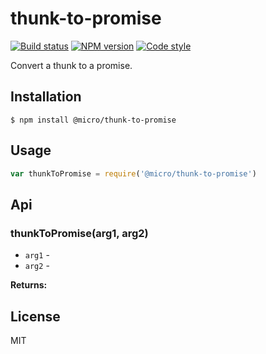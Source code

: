 
# thunk-to-promise

[![Build status][travis-image]][travis-url]
[![NPM version][npm-image]][npm-url]
[![Code style][standard-image]][standard-url]

Convert a thunk to a promise.

## Installation

    $ npm install @micro/thunk-to-promise

## Usage

```js
var thunkToPromise = require('@micro/thunk-to-promise')

```

## Api

### thunkToPromise(arg1, arg2)

- `arg1` -
- `arg2` -

**Returns:**

## License

MIT

[standard-image]:https://img.shields.io/badge/code%20style-standard-brightgreen.svg?style=flat
[standard-url]:https://github.com/feross/standard
[npm-image]: https://img.shields.io/npm/v/@micro/thunk-to-promise.svg?style=flat-square
[npm-url]: https://npmjs.org/package/@micro/thunk-to-promise
[travis-image]: https://img.shields.io/travis/micro-js/thunk-to-promise.svg?style=flat-square
[travis-url]: https://travis-ci.org/micro-js/thunk-to-promise
